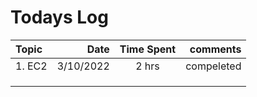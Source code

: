 # Todays Log
   | Topic| Date | Time Spent | comments | 
| :------- | ----: | :---: | ----------------------------: |
| 1. EC2 | 3/10/2022 | 2 hrs | compeleted |
|	 |	     |	     |		  |		   |
|        |           |       |            |                |
|        |           |       |            |                |









